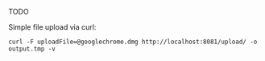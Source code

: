 TODO

Simple file upload via curl:

```shell
curl -F uploadFile=@googlechrome.dmg http://localhost:8081/upload/ -o output.tmp -v
```
